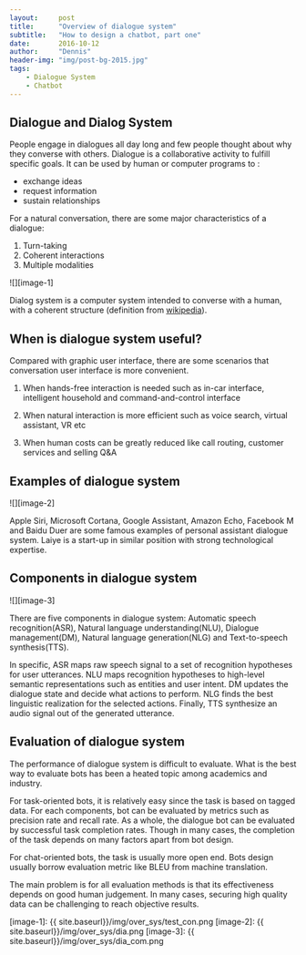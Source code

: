 ```yaml
---
layout:     post
title:      "Overview of dialogue system"
subtitle:   "How to design a chatbot, part one"
date:       2016-10-12
author:     "Dennis"
header-img: "img/post-bg-2015.jpg"
tags:
    - Dialogue System
    - Chatbot
---
```


## Dialogue and Dialog System
People engage in dialogues all day long and few people thought about why they converse with others. Dialogue is a collaborative activity to fulfill specific goals. It can be used by human or computer programs to :

* exchange ideas
* request information
* sustain relationships

For a natural conversation, there are some major characteristics of a dialogue: 

1. Turn-taking
2. Coherent interactions
3. Multiple modalities

![][image-1]

Dialog system is a computer system intended to converse with a human, with a coherent structure (definition from [wikipedia][1]).

## When is dialogue system useful?

Compared with graphic user interface, there are some scenarios that conversation user interface is more convenient.

1. When hands-free interaction is needed such as in-car interface,  intelligent household and command-and-control interface

2. When natural interaction is more efficient such as voice search, virtual assistant, VR etc

3. When human costs can be greatly reduced like call routing, customer services and selling Q&A

## Examples of dialogue system

![][image-2]

Apple Siri, Microsoft Cortana, Google Assistant, Amazon Echo, Facebook M and Baidu Duer are some famous examples of personal assistant dialogue system. Laiye is a start-up in similar position with strong technological expertise. 

## Components in dialogue system

![][image-3]

There are five components in dialogue system: Automatic speech recognition(ASR), Natural language understanding(NLU), Dialogue management(DM), Natural language generation(NLG) and Text-to-speech synthesis(TTS).

In specific,  ASR maps raw speech signal to a set of recognition hypotheses for user utterances. NLU maps recognition hypotheses to high-level semantic representations such as entities and user intent. DM updates the dialogue state and decide what actions to perform. NLG finds the best linguistic realization for the selected actions. Finally, TTS synthesize an audio signal out of the generated utterance.

## Evaluation of dialogue system

The performance of dialogue system is difficult to evaluate. What is the best way to evaluate bots has been a heated topic among academics and industry. 

For task-oriented bots, it is relatively easy since the task is based on tagged data. For each components, bot can be evaluated by metrics such as precision rate and recall rate. As a whole, the dialogue bot can be evaluated by successful task completion rates. Though in many cases, the completion of the task depends on many factors apart from bot design.

For chat-oriented bots, the task is usually more open end. Bots design usually borrow evaluation metric like BLEU from machine translation.

The main problem is for all evaluation methods is that its effectiveness depends on good human judgement. In many cases, securing high quality data can be challenging to reach objective results.


[1]:	https://en.wikipedia.org/wiki/Dialog_system

[image-1]:	{{ site.baseurl}}/img/over_sys/test_con.png
[image-2]:	{{ site.baseurl}}/img/over_sys/dia.png
[image-3]:	{{ site.baseurl}}/img/over_sys/dia_com.png